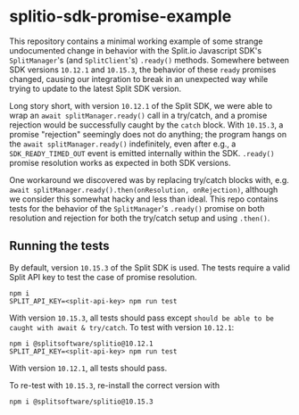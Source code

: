 # splitio-sdk-promise-example

This repository contains a minimal working example of some strange undocumented change in behavior with the Split.io Javascript SDK's `SplitManager`'s (and `SplitClient`'s) `.ready()` methods. Somewhere between SDK versions `10.12.1` and `10.15.3`, the behavior of these `ready` promises changed, causing our integration to break in an unexpected way while trying to update to the latest Split SDK version.

Long story short, with version `10.12.1` of the Split SDK, we were able to wrap an `await splitManager.ready()` call in a try/catch, and a promise rejection would be successfully caught by the `catch` block. With `10.15.3`, a promise "rejection" seemingly does not do anything; the program hangs on the `await splitManager.ready()` indefinitely, even after e.g., a `SDK_READY_TIMED_OUT` event is emitted internally within the SDK. `.ready()` promise resolution works as expected in both SDK versions.

One workaround we discovered was by replacing try/catch blocks with, e.g. `await splitManager.ready().then(onResolution, onRejection)`, although we consider this somewhat hacky and less than ideal. This repo contains tests for the behavior of the `SplitManager`'s `.ready()` promise on both resolution and rejection for both the try/catch setup and using `.then()`.

## Running the tests

By default, version `10.15.3` of the Split SDK is used. The tests require a valid Split API key to test the case of promise resolution.

```
npm i
SPLIT_API_KEY=<split-api-key> npm run test
```

With version `10.15.3`, all tests should pass except `should be able to be caught with await & try/catch`. To test with version `10.12.1`:

```
npm i @splitsoftware/splitio@10.12.1
SPLIT_API_KEY=<split-api-key> npm run test
```

With version `10.12.1`, all tests should pass.

To re-test with `10.15.3`, re-install the correct version with

```
npm i @splitsoftware/splitio@10.15.3
```
